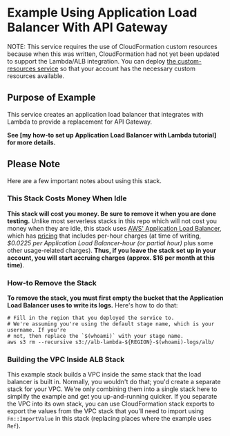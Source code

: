 # Example Using Application Load Balancer With API Gateway

NOTE: This service requires the use of CloudFormation custom resources because when this
was written, CloudFormation had not yet been updated to support the Lambda/ALB
integration. You can deploy [the custom-resources service][crsvc] so that your account has
the necessary custom resources available.

## Purpose of Example

This service creates an application load balancer that integrates with Lambda to provide a
replacement for API Gateway.

**See [my how-to set up Application Load Balancer with Lambda tutorial] for more details.**


## Please Note

Here are a few important notes about using this stack.

### This Stack Costs Money When Idle

**This stack will cost you money. Be sure to remove it when you are done testing.** Unlike
most serverless stacks in this repo which will not cost you money when they are idle, this
stack uses [AWS' Application Load Balancer][ALB], which has [pricing][ALBPricing] that
includes per-hour charges (at time of writing, _$0.0225 per Application Load Balancer-hour
(or partial hour)_ plus some other usage-related charges). **Thus, if you leave the stack
set up in your account, you will start accruing charges (approx. $16 per month at this
time)**.

### How-to Remove the Stack

**To remove the stack, you must first empty the bucket that the Application Load Balancer
uses to write its logs.** Here's how to do that:

```
# Fill in the region that you deployed the service to.
# We're assuming you're using the default stage name, which is your username. If you're
# not, then replace the `$(whoami)` with your stage name.
aws s3 rm --recursive s3://alb-lambda-${REGION}-$(whoami)-logs/alb/
```

### Building the VPC Inside ALB Stack

This example stack builds a VPC inside the same stack that the load balancer is built in.
Normally, you wouldn't do that; you'd create a separate stack for your VPC. We're only
combining them into a single stack here to simplify the example and get you up-and-running
quicker. If you separate the VPC into its own stack, you can use CloudFormation stack
exports to export the values from the VPC stack that you'll need to import using
`Fn::ImportValue` in this stack (replacing places where the example uses `Ref`).


[crsvc]: ../custom-resources/
[ALB]: https://aws.amazon.com/elasticloadbalancing/
[ALBPricing]: https://aws.amazon.com/elasticloadbalancing/pricing/
[tut]: https://serverless-training.com/articles/how-to-set-up-application-load-balancer-with-lambda/
